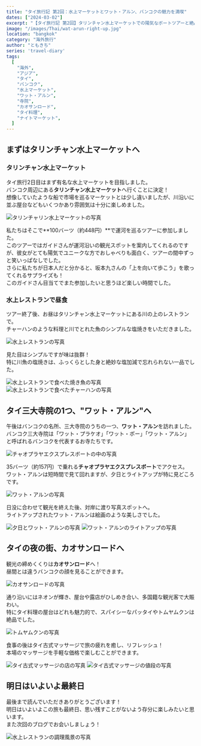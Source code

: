 ```yaml
---
title: "タイ旅行記 第2回：水上マーケットとワット・アルン、バンコクの魅力を満喫"
dates: ["2024-03-02"]
excerpt: "【タイ旅行記 第2回】タリンチャン水上マーケットでの陽気なボートツアーと絶品川魚料理、バンコク三大寺院のワット・アルンでの幻想的な夕景、そしてカオサンロードでの夜の賑わいまで。バンコクの昼と夜の表情を楽しんだ2日目の記録。"
image: "/images/Thai/wat-arun-right-up.jpg"
location: "bangkok"
category: "海外旅行"
author: "ともきち"
series: 'travel-diary'
tags:
  [
    "海外",
    "アジア",
    "タイ",
    "バンコク",
    "水上マーケット",
    "ワット・アルン",
    "寺院",
    "カオサンロード",
    "タイ料理",
    "ナイトマーケット",
  ]
---
```


## まずはタリンチャン水上マーケットへ

### タリンチャン水上マーケット

タイ旅行2日目はまず有名な水上マーケットを目指しました。  
バンコク周辺にある**タリンチャン水上マーケット**へ行くことに決定！  
想像していたような船で市場を巡るマーケットとは少し違いましたが、川沿いに並ぶ屋台などもいくつかあり雰囲気は十分に楽しめました。

![タリンチャリン水上マーケットの写真](/images/Thai/taling-chan-floating-market1.jpg)

私たちはそこで**100バーツ（約448円）**で運河を巡るツアーに参加しました。  
このツアーではガイドさんが運河沿いの観光スポットを案内してくれるのですが、彼女がとても陽気でユニークな方でおしゃべりも面白く、ツアーの間中ずっと笑いっぱなしでした。  
さらに私たちが日本人だと分かると、坂本九さんの「上を向いて歩こう」を歌ってくれるサプライズも！  
このガイドさん目当てでまた参加したいと思うほど楽しい時間でした。

### 水上レストランで昼食

ツアー終了後、お昼はタリンチャン水上マーケットにある川の上のレストランで。  
チャーハンのような料理と川でとれた魚のシンプルな塩焼きをいただきました。

![水上レストランの写真](/images/Thai/taling-chan-restaurant1.jpg)

見た目はシンプルですが味は抜群！  
特に川魚の塩焼きは、ふっくらとした身と絶妙な塩加減で忘れられない一品でした。

![水上レストランで食べた焼き魚の写真](/images/Thai/thai-fish-food.jpg)
![水上レストランで食べたチャーハンの写真](/images/Thai/thai-fried-rice.jpg)

## タイ三大寺院の1つ、"ワット・アルン"へ

午後はバンコクの名所、三大寺院のうちの一つ、**ワット・アルン**を訪れました。  
バンコク三大寺院は「ワット・プラケオ」「ワット・ポー」「ワット・アルン」と呼ばれるバンコクを代表するお寺たちです。

![チャオプラヤエクスプレスボートの中の写真](/images/Thai/interior-of-chao-phraya-express.jpg)

35バーツ（約157円）で乗れる**チャオプラヤエクスプレスボート**でアクセス。  
ワット・アルンは短時間で見て回れますが、夕日とライトアップが特に見どころです。

![ワット・アルンの写真](/images/Thai/wat-arun1.jpg)

日没に合わせて観光を終えた後、対岸に渡り写真スポットへ。  
ライトアップされたワット・アルンは絵画のような美しさでした。

![夕日とワット・アルンの写真](/images/Thai/wat-arun-with-sunset.jpg)
![ワット・アルンのライトアップの写真](/images/Thai/wat-arun-right-up.jpg)

## タイの夜の街、カオサンロードへ

観光の締めくくりは**カオサンロード**へ！  
昼間とは違うバンコクの顔を見ることができます。

![カオサンロードの写真](/images/Thai/khao-san-street-at-night.jpg)

通り沿いにはネオンが輝き、屋台や露店がひしめき合い、多国籍な観光客で大賑わい。  
特にタイ料理の屋台はどれも魅力的で、スパイシーなパッタイやトムヤムクンは絶品でした。

![トムヤムクンの写真](/images/Thai/tom-yum-goong.jpg)

食事の後はタイ古式マッサージで旅の疲れを癒し、リフレッシュ！  
本場のマッサージを手軽な価格で楽しむことができます。

![タイ古式マッサージの店の写真](/images/Thai/appearance-of-thai-massage-shop.jpg)
![タイ古式マッサージの値段の写真](/images/Thai/thai-massage-price-list.jpg)

## 明日はいよいよ最終日

最後まで読んでいただきありがとうございます！  
明日はいよいよこの旅も最終日、思い残すことがないよう存分に楽しみたいと思います。  
また次回のブログでお会いしましょう！

![水上レストランの調理風景の写真](/images/Thai/taling-chan-restaurant2.jpg)
